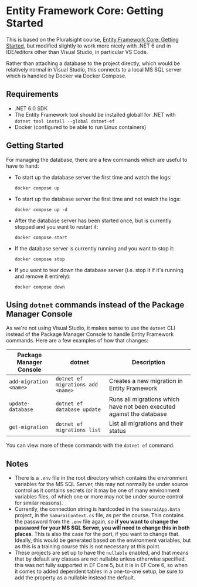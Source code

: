 # Entity Framework Core: Getting Started

This is based on the Pluralsight course, [Entity Framework Core: Getting Started](https://app.pluralsight.com/library/courses/entity-framework-core-get-started), but modified slightly to work more nicely with .NET 6 and in IDE/editors other than Visual Studio, in particular VS Code.

Rather than attaching a database to the project directly, which would be relatively normal in Visual Studio, this connects to a local MS SQL server which is handled by Docker via Docker Compose.

## Requirements

* .NET 6.0 SDK
* The Entity Framework tool should be installed globall for .NET with `dotnet tool install --global dotnet-ef`
* Docker (configured to be able to run Linux containers)

## Getting Started

For managing the database, there are a few commands which are useful to have to hand:

* To start up the database server the first time and watch the logs:
    ```
    docker compose up
    ```
* To start up the database server the first time and not watch the logs:
    ```
    docker compose up -d
    ```
* After the database server has been started once, but is currently stopped and you want to restart it:
    ```
    docker compose start
    ```
* If the database server is currently running and you want to stop it:
    ```
    docker compose stop
    ```
* If you want to tear down the database server (i.e. stop it if it's running and remove it entirely):
    ```
    docker compose down
    ```

## Using `dotnet` commands instead of the Package Manager Console

As we're not using Visual Studio, it makes sense to use the `dotnet` CLI instead of the Package Manager Console to handle Entity Framework commands. Here are a few examples of how that changes:

| Package Manager Console | dotnet                            | Description                                                           |
| ----------------------- | --------------------------------- | --------------------------------------------------------------------- |
| `add-migration <name>`  | `dotnet ef migrations add <name>` | Creates a new migration in Entity Framework                           |
| `update-database`       | `dotnet ef database update`       | Runs all migrations which have not been executed against the database |
| `get-migration`         | `dotnet ef migrations list`       | List all migrations and their status                                  |

You can view more of these commands with the `dotnet ef` command.

## Notes

* There is a `.env` file in the root directory which contains the environment variables for the MS SQL Server, this may not normally be under source control as it contains secrets (or it may be one of many environment variables files, of which one or more may not be under source control for similar reasons).
* Currently, the connection string is hardcoded in the `SamuraiApp.Data` project, in the `SamuraiContext.cs` file, as per the course. This contains the password from the `.env` file again, so **if you want to change the password for your MS SQL Server, you will need to change this in both places**. This is also the case for the port, if you want to change that. Ideally, this would be generated based on the environment variables, but as this is a training course this is not necessary at this point.
* These projects are set up to have the `nullable` enabled, and that means that by default any classes are not nullable unless otherwise specified. this was not fully supported in EF Core 5, but it is in EF Core 6, so when it comes to added dependent tables in a one-to-one setup, be sure to add the property as a nullable instead the default.